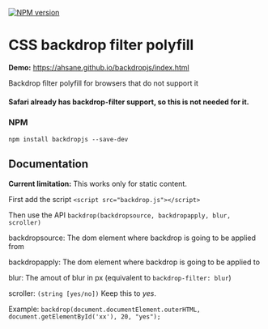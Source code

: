 [![NPM version](https://img.shields.io/npm/v/backdropjs.svg)](https://www.npmjs.com/package/backdropjs)

# CSS backdrop filter polyfill

**Demo:** https://ahsane.github.io/backdropjs/index.html 

Backdrop filter polyfill for browsers that do not support it

#### Safari already has backdrop-filter support, so this is not needed for it.
### NPM
`npm install backdropjs --save-dev`

## Documentation
**Current limitation:** This works only for static content. 

First add the script
`<script src="backdrop.js"></script>`

Then use the API
`backdrop(backdropsource, backdropapply, blur, scroller)`

backdropsource: The dom element where backdrop is going to be applied from

backdropapply: The dom element where backdrop is going to be applied to

blur: The amout of blur in px (equivalent to `backdrop-filter: blur`)

scroller: `(string [yes/no])` Keep this to *yes*. 

Example: `backdrop(document.documentElement.outerHTML, document.getElementById('xx'), 20, "yes");`
